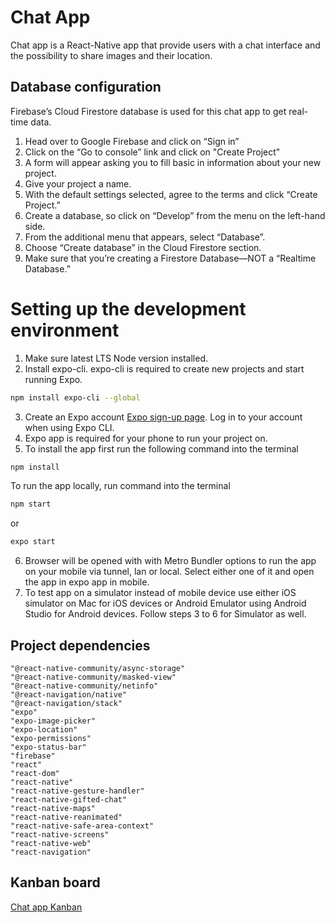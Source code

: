 # Chat App

Chat app is a React-Native app that  provide users with a chat interface and the possibility to share images and their location.

## Database configuration

Firebase’s Cloud Firestore database is used for this chat app to get real-time data.
1. Head over to Google Firebase and click on “Sign in”
2. Click on the “Go to console” link and click on "Create Project"
3. A form will appear asking you to fill basic in information about your new project.
4. Give your project a name.
5. With the default settings selected, agree to the terms and click “Create Project.”
6. Create a database, so click on “Develop” from the menu on the left-hand side.
7. From the additional menu that appears, select “Database”.
8. Choose “Create database” in the Cloud Firestore section.
9. Make sure that you’re creating a Firestore Database—NOT a “Realtime Database.”

# Setting up the development environment

1. Make sure latest LTS Node version installed.
2. Install expo-cli. expo-cli is required to create new projects and start running Expo.
```bash
npm install expo-cli --global
```
3. Create an Expo account [Expo sign-up page](https://expo.io/). Log in to your account when using Expo CLI.
4. Expo app is required for your phone to run your project on.
5. To install the app first run the following command into the terminal

```bash
npm install 
```
To run the app locally, run command into the terminal
```bash
npm start 
```
or
```bash
expo start 
```
6. Browser will be opened with with Metro Bundler options to run the app on your mobile via tunnel, lan or local. Select either one of it and open the app in expo app in mobile.
7. To test app on a simulator instead of mobile device use either iOS simulator on Mac for iOS devices or Android Emulator using Android Studio for Android devices. Follow steps 3 to 6 for Simulator as well.

## Project dependencies

```
"@react-native-community/async-storage"
"@react-native-community/masked-view"
"@react-native-community/netinfo"
"@react-navigation/native"
"@react-navigation/stack"
"expo"
"expo-image-picker"
"expo-location"
"expo-permissions"
"expo-status-bar"
"firebase"
"react"
"react-dom"
"react-native"
"react-native-gesture-handler"
"react-native-gifted-chat"
"react-native-maps"
"react-native-reanimated"
"react-native-safe-area-context"
"react-native-screens"
"react-native-web"
"react-navigation"
```

## Kanban board
[Chat app Kanban](https://trello.com/b/6d1lDWQu/react-native-chat-app)
